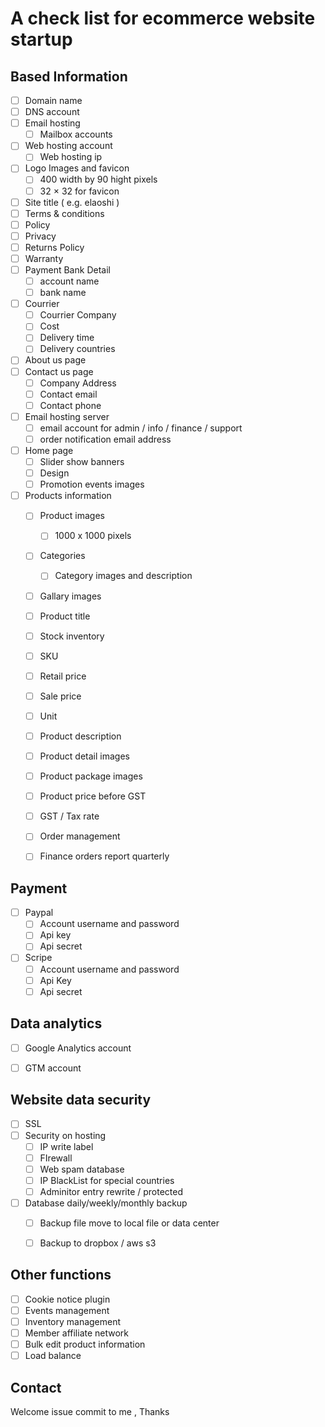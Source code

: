 # A check list for ecommerce website startup

##  Based Information


- [ ] Domain name 
- [ ] DNS account
- [ ] Email hosting
	- [ ] Mailbox accounts
- [ ] Web hosting account
	- [ ] Web hosting ip 	
- [ ] Logo Images and favicon
	- [ ] 400 width by 90 hight pixels
	- [ ] 32 × 32 for favicon  
- [ ] Site title ( e.g. elaoshi )
- [ ] Terms & conditions
- [ ] Policy
- [ ] Privacy
- [ ] Returns Policy
- [ ] Warranty
- [ ] Payment Bank Detail
	- [ ] account name
	- [ ] bank name
- [ ] Courrier
	- [ ] Courrier Company
	- [ ] Cost
	- [ ] Delivery time
	- [ ] Delivery countries
- [ ] About us page
- [ ] Contact us page
	- [ ] Company Address
	- [ ] Contact email
	- [ ] Contact phone
- [ ] Email hosting server
	- [ ] email account for admin / info / finance / support
	- [ ] order notification email address
- [ ] Home page 
	- [ ] Slider show banners
	- [ ] Design
	- [ ] Promotion events images
- [ ] Products information
	- [ ] Product images
		- [ ] 1000 x 1000 pixels
	- [ ] Categories
		- [ ] Category images and description
	- [ ] Gallary images
	- [ ] Product title
	- [ ] Stock inventory
	- [ ] SKU
	- [ ] Retail price
	- [ ] Sale price
	- [ ] Unit
	- [ ] Product description
	- [ ] Product detail images
	- [ ] Product package images
	- [ ] Product price before GST
	- [ ] GST / Tax rate
	- [ ] Order management
	- [ ] Finance orders report quarterly



## Payment

- [ ] Paypal
	- [ ] Account username and password
	- [ ] Api key
	- [ ] Api secret
- [ ] Scripe
	- [ ] Account username and password
	- [ ] Api Key
	- [ ] Api secret

## Data analytics	
- [ ] Google Analytics account	
- [ ] GTM account
	

## Website data security
- [ ] SSL
- [ ] Security on hosting
	- [ ] IP write label 
	- [ ] FIrewall
	- [ ] Web spam database
	- [ ] IP BlackList for  special countries
	- [ ] Adminitor entry rewrite / protected
- [ ] Database daily/weekly/monthly backup
	- [ ] Backup file move to local file or data center 
	- [ ] Backup to dropbox / aws s3


## Other functions
- [ ] Cookie notice plugin
- [ ] Events management
- [ ] Inventory management
- [ ] Member affiliate network
- [ ] Bulk edit product information
- [ ] Load balance

## Contact
Welcome issue commit to me , Thanks
